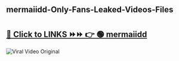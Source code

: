 
 ## mermaiidd-Only-Fans-Leaked-Videos-Files

# <h2><a href="https://mediaupload.pro?mermaiidd">🔗 Click to LINKS ⏩⏩ 👉 🟢 mermaiidd </a></h2>

<a href="https://mediaupload.pro?mermaiidd" rel="nofollow" data-target="animated-image.originalLink"><img src="https://i.ibb.co.com/xMMVF88/686577567.gif" alt="Viral Video Original" style="max-width: 100%; display: inline-block;" data-target="animated-image.originalImage"></a>